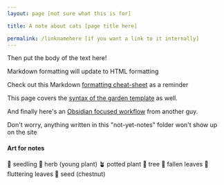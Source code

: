 ```yaml
---
layout: page [not sure what this is for]

title: A note about cats [page title here]

permalink: /linknamehere [if you want a link to it internally]
---
```


Then put the body of the text here!

Markdown formatting will update to HTML formatting

Check out this Markdown [formatting cheat-sheet](https://www.markdownguide.org/cheat-sheet/) as a reminder

This page covers the [syntax of the garden template](https://digital-garden-jekyll-template.netlify.app/your-first-note) as well.

And finally here's an [Obsidian focused workflow](https://refinedmind.co/obsidian-jekyll-workflow) from another guy.

Don't worry, anything written in this "not-yet-notes" folder won't show up on the site

#### Art for notes
🌱 seedling
🌿 herb (young plant)
🪴 potted plant
🌳 tree
🍂 fallen leaves
🍃 fluttering leaves
🌰 seed (chestnut)

